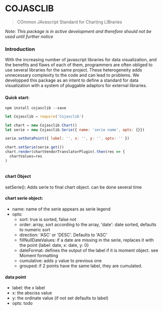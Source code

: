 # COJASCLIB
> COmmon JAvascript Standard for Charting LIBraries

*Note: This package is in active development and therefore should not be used until further notice*

### Introduction
With the increasing number of javascript libraries for data visualization, and the benefits and flaws of each of them, programmers are often obliged to use several libraries for the same project. These heterogeneity adds unnecessary complexity to the code and can lead to problems.
We developped this package as an intent to define a standard for data visualization with a system of pluggable adaptors for external libraries.

### 

#### Quick start:
`npm install cojasclib --save`

```javascript
let Cojasclib = require('Cojasclib')

let chart = new Cojasclib.Chart()
let serie = new Cojasclib.Serie({ name: 'serie name', opts: {}})

serie.setDataPoint({ label: '', x: '', y: '', opts: '' })

chart.setSerie(serie.get())
chart.render(chartVendorTranslatorPlugin).then(res => {
  chartValues=res
)
            
```

 #### chart Object
 
 setSerie(): Adds serie to final chart object. can be done several time
 
 
 #### chart serie object:
 * name: name of the serie appears as serie legend
 * opts: 
   * sort: true is sorted, false not
   * order: array, sort according to the array, 'date': date sorted, defaults to numeric sort
   * direction: 'ASC' or 'DESC'. Defaults to 'ASC'
   * fillNullDateValues: if a date are missing in the serie, replaces it with the point {label: date, x: date, y: 0}
   * dateFormat: defines the output of the label if it is moment object. see Moment formatting
   * cumulative: adds y value to previous one
   * grouped: if 2 points have the same label, they are cumulated. 
 
 
 #### data point
 * label: the x label
 * x: the absciss value
 * y: the ordinate value (if not set defaults to label)
 * opts: todo
